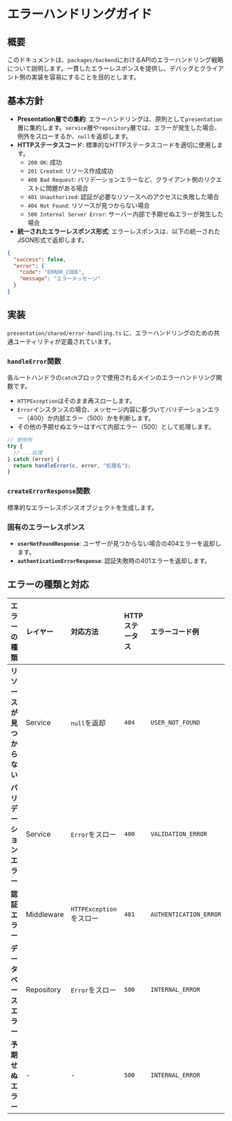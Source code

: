 # エラーハンドリングガイド

## 概要

このドキュメントは、`packages/backend`におけるAPIのエラーハンドリング戦略について説明します。一貫したエラーレスポンスを提供し、デバッグとクライアント側の実装を容易にすることを目的とします。

## 基本方針

-   **Presentation層での集約**: エラーハンドリングは、原則として`presentation`層に集約します。`service`層や`repository`層では、エラーが発生した場合、例外をスローするか、`null`を返却します。
-   **HTTPステータスコード**: 標準的なHTTPステータスコードを適切に使用します。
    -   `200 OK`: 成功
    -   `201 Created`: リソース作成成功
    -   `400 Bad Request`: バリデーションエラーなど、クライアント側のリクエストに問題がある場合
    -   `401 Unauthorized`: 認証が必要なリソースへのアクセスに失敗した場合
    -   `404 Not Found`: リソースが見つからない場合
    -   `500 Internal Server Error`: サーバー内部で予期せぬエラーが発生した場合
-   **統一されたエラーレスポンス形式**: エラーレスポンスは、以下の統一されたJSON形式で返却します。

```json
{
  "success": false,
  "error": {
    "code": "ERROR_CODE",
    "message": "エラーメッセージ"
  }
}
```

## 実装

`presentation/shared/error-handling.ts` に、エラーハンドリングのための共通ユーティリティが定義されています。

### `handleError`関数

各ルートハンドラの`catch`ブロックで使用されるメインのエラーハンドリング関数です。

-   `HTTPException`はそのまま再スローします。
-   `Error`インスタンスの場合、メッセージ内容に基づいてバリデーションエラー（400）か内部エラー（500）かを判断します。
-   その他の予期せぬエラーはすべて内部エラー（500）として処理します。

```typescript
// 使用例
try {
  // ...処理
} catch (error) {
  return handleError(c, error, "処理名");
}
```

### `createErrorResponse`関数

標準的なエラーレスポンスオブジェクトを生成します。

### 固有のエラーレスポンス

-   **`userNotFoundResponse`**: ユーザーが見つからない場合の404エラーを返却します。
-   **`authenticationErrorResponse`**: 認証失敗時の401エラーを返却します。

## エラーの種類と対応

| エラーの種類 | レイヤー | 対応方法 | HTTPステータス | エラーコード例 |
| :--- | :--- | :--- | :--- | :--- |
| **リソースが見つからない** | Service | `null`を返却 | `404` | `USER_NOT_FOUND` |
| **バリデーションエラー** | Service | `Error`をスロー | `400` | `VALIDATION_ERROR` |
| **認証エラー** | Middleware | `HTTPException`をスロー | `401` | `AUTHENTICATION_ERROR` |
| **データベースエラー** | Repository | `Error`をスロー | `500` | `INTERNAL_ERROR` |
| **予期せぬエラー** | - | - | `500` | `INTERNAL_ERROR` |

